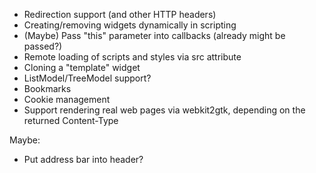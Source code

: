 - Redirection support (and other HTTP headers)
- Creating/removing widgets dynamically in scripting
- (Maybe) Pass "this" parameter into callbacks (already might be passed?)
- Remote loading of scripts and styles via src attribute
- Cloning a "template" widget
- ListModel/TreeModel support?
- Bookmarks
- Cookie management
- Support rendering real web pages via webkit2gtk, depending on the returned Content-Type

Maybe:
- Put address bar into header?
